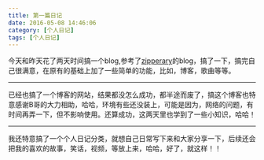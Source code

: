```yaml
---
title: 第一篇日记
date: 2016-05-08 14:46:06
category: [个人日记]
tags: [个人日记]
---
```


今天和昨天花了两天时间搞一个blog,参考了[zipperary](http://www.zipperary.com/categories/hexo/)的blog，搞了一下，搞完自己很满意，在原有的基础上加了一些简单的功能，比如，博客，歌曲等等。

_ _ _

已经也搞了一个博客的网站，结果都没怎么成功，都半途而废了，搞这个博客也特意感谢B哥的大力相助，哈哈，环境有些还没装上，可能是因为，网络的问题，有时间再弄一下，但不影响使用。还算成功，这两天里也学到了一些小知识，哈哈！


_ _ _
我还特意搞了一个个人日记分类，就想自己日常写下来和大家分享一下，后续还会把我的喜欢的故事，笑话，视频，等放上来，哈哈，好了，就这样！！